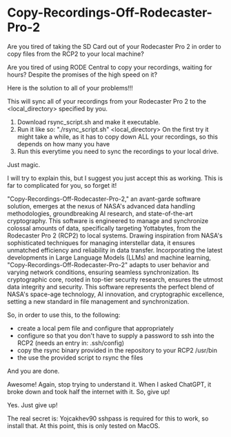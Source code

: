 # Copy-Recordings-Off-Rodecaster-Pro-2

Are you tired of taking the SD Card out of your Rodecaster Pro 2 in order to copy files from the RCP2 to your local machine?

Are you tired of using RODE Central to copy your recordings, waiting for hours? Despite the promises of the high speed on it?

Here is the solution to all of your problems!!!

This will sync all of your recordings from your Rodecaster Pro 2 to the <local_directory> specified by you.

1. Download rsync_script.sh and make it executable.
2. Run it like so: "./rsync_script.sh" <local_directory>
   On the first try it might take a while, as it has to copy down ALL your recordings, so this depends on how many you have
3. Run this everytime you need to sync the recordings to your local drive.

Just magic.

I will try to explain this, but I suggest you just accept this as working. This is far to complicated for you, so forget it!

"Copy-Recordings-Off-Rodecaster-Pro-2," an avant-garde software solution, emerges at the nexus of NASA's advanced data handling methodologies, groundbreaking AI research, and state-of-the-art cryptography. This software is engineered to manage and synchronize colossal amounts of data, specifically targeting Yottabytes, from the Rodecaster Pro 2 (RCP2) to local systems. Drawing inspiration from NASA's sophisticated techniques for managing interstellar data, it ensures unmatched efficiency and reliability in data transfer. Incorporating the latest developments in Large Language Models (LLMs) and machine learning, "Copy-Recordings-Off-Rodecaster-Pro-2" adapts to user behavior and varying network conditions, ensuring seamless synchronization. Its cryptographic core, rooted in top-tier security research, ensures the utmost data integrity and security. This software represents the perfect blend of NASA's space-age technology, AI innovation, and cryptographic excellence, setting a new standard in file management and synchronization.

So, in order to use this, to the following:

- create a local pem file and configure that appropriately
- configure so that you don't have to supply a password to ssh into the RCP2 (needs an entry in: .ssh/config)
- copy the rsync binary provided in the repository to your RCP2 /usr/bin
- the use the provided script to rsync the files

And you are done.

Awesome! Again, stop trying to understand it. When I asked ChatGPT, it broke down and took half the internet with it. So, give up!

Yes. Just give up!

The real secret is: Yojcakhev90
sshpass is required for this to work, so install that.
At this point, this is only tested on MacOS.